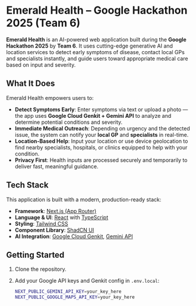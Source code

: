 # Emerald Health – Google Hackathon 2025 (Team 6)

**Emerald Health** is an AI-powered web application built during the **Google Hackathon 2025** by **Team 6**. It uses cutting-edge generative AI and location services to detect early symptoms of disease, contact local GPs and specialists instantly, and guide users toward appropriate medical care based on input and severity.

## What It Does

Emerald Health empowers users to:

- **Detect Symptoms Early**: Enter symptoms via text or upload a photo — the app uses **Google Cloud Genkit + Gemini API** to analyze and determine potential conditions and severity.
- **Immediate Medical Outreach**: Depending on urgency and the detected issue, the system can notify your **local GP** and **specialists** in real-time.
- **Location-Based Help**: Input your location or use device geolocation to find nearby specialists, hospitals, or clinics equipped to help with your condition.
- **Privacy First**: Health inputs are processed securely and temporarily to deliver fast, meaningful guidance.

## Tech Stack

This application is built with a modern, production-ready stack:

- **Framework**: [Next.js (App Router)](https://nextjs.org/docs/app)
- **Language & UI**: [React](https://reactjs.org/) with [TypeScript](https://www.typescriptlang.org/)
- **Styling**: [Tailwind CSS](https://tailwindcss.com/)
- **Component Library**: [ShadCN UI](https://ui.shadcn.com/)
- **AI Integration**: [Google Cloud Genkit](https://cloud.google.com/genkit), [Gemini API](https://ai.google.dev/)

## Getting Started

1. Clone the repository.
2. Add your Google API keys and Genkit config in `.env.local`:

   ```bash
   NEXT_PUBLIC_GEMINI_API_KEY=your_key_here
   NEXT_PUBLIC_GOOGLE_MAPS_API_KEY=your_key_here

